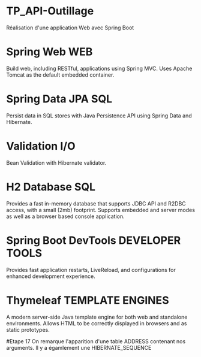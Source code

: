 # TP_API-Outillage
Réalisation d'une application Web avec Spring Boot

# Spring Web WEB
Build web, including RESTful, applications using Spring MVC. Uses Apache Tomcat as the default embedded container.

# Spring Data JPA SQL
Persist data in SQL stores with Java Persistence API using Spring Data and Hibernate.

# Validation I/O
Bean Validation with Hibernate validator.

# H2 Database SQL
Provides a fast in-memory database that supports JDBC API and R2DBC access, with a small (2mb) footprint. Supports embedded and server modes as well as a browser based console application.

# Spring Boot DevTools DEVELOPER TOOLS
Provides fast application restarts, LiveReload, and configurations for enhanced development experience.

# Thymeleaf TEMPLATE ENGINES
A modern server-side Java template engine for both web and standalone environments. Allows HTML to be correctly displayed in browsers and as static prototypes.

#Etape 17
On remarque l'apparition d'une table ADDRESS contenant nos arguments.
Il y a égamlement une HIBERNATE_SEQUENCE
